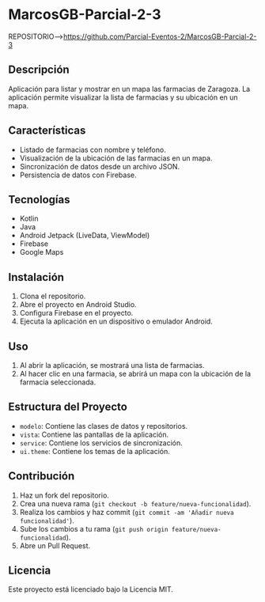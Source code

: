 # MarcosGB-Parcial-2-3

REPOSITORIO-->https://github.com/Parcial-Eventos-2/MarcosGB-Parcial-2-3

## Descripción
Aplicación para listar y mostrar en un mapa las farmacias de Zaragoza. La aplicación permite visualizar la lista de farmacias y su ubicación en un mapa.

## Características
- Listado de farmacias con nombre y teléfono.
- Visualización de la ubicación de las farmacias en un mapa.
- Sincronización de datos desde un archivo JSON.
- Persistencia de datos con Firebase.

## Tecnologías
- Kotlin
- Java
- Android Jetpack (LiveData, ViewModel)
- Firebase
- Google Maps

## Instalación
1. Clona el repositorio.
2. Abre el proyecto en Android Studio.
3. Configura Firebase en el proyecto.
4. Ejecuta la aplicación en un dispositivo o emulador Android.

## Uso
1. Al abrir la aplicación, se mostrará una lista de farmacias.
2. Al hacer clic en una farmacia, se abrirá un mapa con la ubicación de la farmacia seleccionada.

## Estructura del Proyecto
- `modelo`: Contiene las clases de datos y repositorios.
- `vista`: Contiene las pantallas de la aplicación.
- `service`: Contiene los servicios de sincronización.
- `ui.theme`: Contiene los temas de la aplicación.

## Contribución
1. Haz un fork del repositorio.
2. Crea una nueva rama (`git checkout -b feature/nueva-funcionalidad`).
3. Realiza los cambios y haz commit (`git commit -am 'Añadir nueva funcionalidad'`).
4. Sube los cambios a tu rama (`git push origin feature/nueva-funcionalidad`).
5. Abre un Pull Request.

## Licencia
Este proyecto está licenciado bajo la Licencia MIT.
